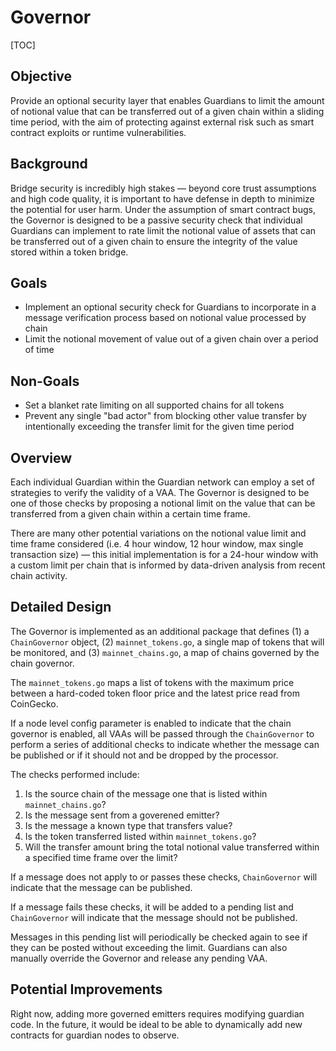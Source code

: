 # Governor
[TOC]

## Objective
Provide an optional security layer that enables Guardians to limit the amount of notional value that can be transferred out of a given chain within a sliding time period, with the aim of protecting against external risk such as smart contract exploits or runtime vulnerabilities.

## Background
Bridge security is incredibly high stakes — beyond core trust assumptions and high code quality, it is important to have defense in depth to minimize the potential for user harm. Under the assumption of smart contract bugs, the Governor is designed to be a passive security check that individual Guardians can implement to rate limit the notional value of assets that can be transferred out of a given chain to ensure the integrity of the value stored within a token bridge.

## Goals
* Implement an optional security check for Guardians to incorporate in a message verification process based on notional value processed by chain
* Limit the notional movement of value out of a given chain over a period of time

## Non-Goals
* Set a blanket rate limiting on all supported chains for all tokens
* Prevent any single "bad actor" from blocking other value transfer by intentionally exceeding the transfer limit for the given time period

## Overview
Each individual Guardian within the Guardian network can employ a set of strategies to verify the validity of a VAA. The Governor is designed to be one of those checks by proposing a notional limit on the value that can be transferred from a given chain within a certain time frame.

There are many other potential variations on the notional value limit and time frame considered (i.e. 4 hour window, 12 hour window, max single transaction size) — this initial implementation is for a 24-hour window with a custom limit per chain that is informed by data-driven analysis from recent chain activity.

## Detailed Design
The Governor is implemented as an additional package that defines (1) a `ChainGovernor` object, (2) `mainnet_tokens.go`, a single map of tokens that will be monitored, and (3) `mainnet_chains.go`, a map of chains governed by the chain governor.

The `mainnet_tokens.go` maps a list of tokens with the maximum price between a hard-coded token floor price and the latest price read from CoinGecko.

If a node level config parameter is enabled to indicate that the chain governor is enabled, all VAAs will be passed through the `ChainGovernor` to perform a series of additional checks to indicate whether the message can be published or if it should not and be dropped by the processor.

The checks performed include:

1. Is the source chain of the message one that is listed within `mainnet_chains.go`?
2. Is the message sent from a goverened emitter?
3. Is the message a known type that transfers value?
4. Is the token transferred listed within `mainnet_tokens.go`?
5. Will the transfer amount bring the total notional value transferred within a specified time frame over the limit?

If a message does not apply to or passes these checks, `ChainGovernor` will indicate that the message can be published.

If a message fails these checks, it will be added to a pending list and `ChainGovernor` will indicate that the message should not be published.

Messages in this pending list will periodically be checked again to see if they can be posted without exceeding the limit. Guardians can also manually override the Governor and release any pending VAA.

## Potential Improvements
Right now, adding more governed emitters requires modifying guardian code. In the future, it would be ideal to be able to dynamically add new contracts for guardian nodes to observe.
